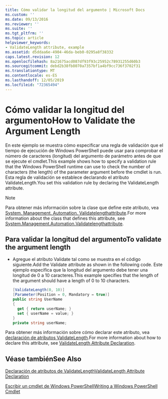```yaml
---
title: Cómo validar la longitud del argumento | Microsoft Docs
ms.custom: ''
ms.date: 09/13/2016
ms.reviewer: ''
ms.suite: ''
ms.tgt_pltfrm: ''
ms.topic: article
helpviewer_keywords:
- ValidateLength attribute, example
ms.assetid: d5ddaa6e-4904-46da-beb0-0295a8f38332
caps.latest.revision: 12
ms.openlocfilehash: 8a21675acd087df93f93c25952c78931255d60b3
ms.sourcegitcommit: debd2b38fb8070a7357bf1a4bf9cc736f3702f31
ms.translationtype: MT
ms.contentlocale: es-ES
ms.lasthandoff: 12/05/2019
ms.locfileid: "72365494"
---
```

# <a name="how-to-validate-the-argument-length"></a><span data-ttu-id="43e45-102">Cómo validar la longitud del argumento</span><span class="sxs-lookup"><span data-stu-id="43e45-102">How to Validate the Argument Length</span></span>

<span data-ttu-id="43e45-103">En este ejemplo se muestra cómo especificar una regla de validación que el tiempo de ejecución de Windows PowerShell puede usar para comprobar el número de caracteres (longitud) del argumento de parámetro antes de que se ejecute el cmdlet.</span><span class="sxs-lookup"><span data-stu-id="43e45-103">This example shows how to specify a validation rule that the Windows PowerShell runtime can use to check the number of characters (the length) of the parameter argument before the cmdlet is run.</span></span> <span data-ttu-id="43e45-104">Esta regla de validación se establece declarando el atributo ValidateLength.</span><span class="sxs-lookup"><span data-stu-id="43e45-104">You set this validation rule by declaring the ValidateLength attribute.</span></span>

> [!NOTE]
> <span data-ttu-id="43e45-105">Para obtener más información sobre la clase que define este atributo, vea [System. Management. Automation. Validatelengthattribute](/dotnet/api/System.Management.Automation.ValidateLengthAttribute).</span><span class="sxs-lookup"><span data-stu-id="43e45-105">For more information about the class that defines this attribute, see [System.Management.Automation.Validatelengthattribute](/dotnet/api/System.Management.Automation.ValidateLengthAttribute).</span></span>

## <a name="to-validate-the-argument-length"></a><span data-ttu-id="43e45-106">Para validar la longitud del argumento</span><span class="sxs-lookup"><span data-stu-id="43e45-106">To validate the argument length</span></span>

- <span data-ttu-id="43e45-107">Agregue el atributo Validate tal como se muestra en el código siguiente.</span><span class="sxs-lookup"><span data-stu-id="43e45-107">Add the Validate attribute as shown in the following code.</span></span> <span data-ttu-id="43e45-108">Este ejemplo especifica que la longitud del argumento debe tener una longitud de 0 a 10 caracteres.</span><span class="sxs-lookup"><span data-stu-id="43e45-108">This example specifies that the length of the argument should have a length of 0 to 10 characters.</span></span>

    ```csharp
    [ValidateLength(0, 10)]
    [Parameter(Position = 0, Mandatory = true)]
    public string UserName
    {
      get { return userName; }
      set { userName = value; }
    }
    private string userName;
    ```

<span data-ttu-id="43e45-109">Para obtener más información sobre cómo declarar este atributo, vea [declaración de atributos ValidateLength](./validatelength-attribute-declaration.md).</span><span class="sxs-lookup"><span data-stu-id="43e45-109">For more information about how to declare this attribute, see [ValidateLength Attribute Declaration](./validatelength-attribute-declaration.md).</span></span>

## <a name="see-also"></a><span data-ttu-id="43e45-110">Véase también</span><span class="sxs-lookup"><span data-stu-id="43e45-110">See Also</span></span>

[<span data-ttu-id="43e45-111">Declaración de atributos de ValidateLength</span><span class="sxs-lookup"><span data-stu-id="43e45-111">ValidateLength Attribute Declaration</span></span>](./validatelength-attribute-declaration.md)

[<span data-ttu-id="43e45-112">Escribir un cmdlet de Windows PowerShell</span><span class="sxs-lookup"><span data-stu-id="43e45-112">Writing a Windows PowerShell Cmdlet</span></span>](./writing-a-windows-powershell-cmdlet.md)
